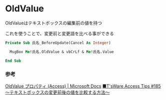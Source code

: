# OldValue

OldValueはテキストボックスの編集前の値を持つ

これを使うことで、変更前と変更語を比べる事ができる

```vb
Private Sub 氏名_BeforeUpdate(Cancel As Integer)

  MsgBox Me!氏名.OldValue & vbCrLf & Me!氏名.Value

End Sub
```

### 参考

[OldValue プロパティ \(Access\) \| Microsoft Docs](https://docs.microsoft.com/ja-jp/office/vba/api/access.control.oldvalue)
[■T'sWare Access Tips \#185 ～テキストボックスの変更前後の値を比較する方法～](https://tsware.jp/tips/tips_185.htm)